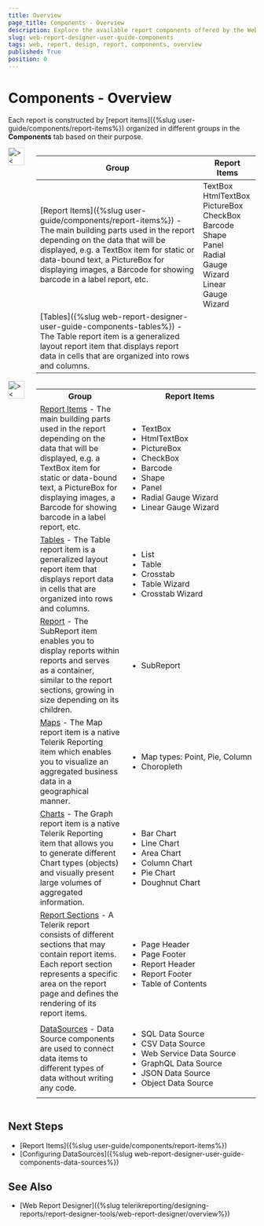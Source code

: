 ```yaml
---
title: Overview
page_title: Components - Overview
description: Explore the available report components offered by the Web Report Designer.
slug: web-report-designer-user-guide-components
tags: web, report, design, report, components, overview
published: True
position: 0
---
```


<style>
img[alt$="><"] {
  border: 1px solid lightgrey; 
}
</style>

# Components - Overview

Each report is constructed by [report items]({%slug user-guide/components/report-items%}) organized in different groups in the **Components** tab based on their purpose. 
 
<div style="display: flex; align-items: flex-start; gap: 24px;">
 
  <img alt="><" title="Components tray" src="images/wrd-components-tray.png" style="max-width:240px; height:auto; border:1px solid lightgrey;" />

   |Group|Report Items|
   |----|----|
   |[Report Items]({%slug user-guide/components/report-items%}) - The main building parts  used in the report depending on the data that will be displayed, e.g. a TextBox item for static or data-bound text, a PictureBox for displaying images, a Barcode for showing barcode in a label report, etc.|TextBox </br> HtmlTextBox </br> PictureBox </br> CheckBox </br> Barcode </br> Shape </br> Panel</br> Radial Gauge Wizard</br> Linear Gauge Wizard|
   |[Tables]({%slug web-report-designer-user-guide-components-tables%}) - The Table report item is a generalized layout report item that displays report data in cells that are organized into rows and columns.||

</div>



<div style="display: flex; align-items: flex-start; gap: 24px;">
 
  <img alt="><" title="Components tray" src="images/wrd-components-tray.png" style="max-width:240px; height:auto; border:1px solid lightgrey;" />
  <table style="width:100%; height:100%;">
    <tr>
      <th style="width:40%">Group</th><th>Report Items</th>   
    </tr>
    <tr>
      <td><a href="https://testdocs.telerik.com/reporting/user-guide/components/report-items">Report Items</a> - The main building parts  used in the report depending on the data that will be displayed, e.g. a TextBox item for static or data-bound text, a PictureBox for displaying images, a Barcode for showing barcode in a label report, etc.</td>
      <td><ul><li>TextBox</li><li>HtmlTextBox</li><li>PictureBox</li><li>CheckBox</li><li>Barcode</li><li>Shape</li><li>Panel</li><li>Radial Gauge Wizard</li><li>Linear Gauge Wizard</li></ul></td>
    </tr>
    <tr>
      <td><a href="https://testdocs.telerik.com/reporting/user-guide/components/tables">Tables</a> - The Table report item is a generalized layout report item that displays report data in cells that are organized into rows and columns.</td>
      <td><ul><li>List</li><li>Table</li><li>Crosstab</li><li>Table Wizard</li><li>Crosstab Wizard</li></ul></td>
    </tr>
    <tr>
      <td><a href="https://testdocs.telerik.com/reporting/user-guide/components/subreport">Report</a> - The SubReport item enables you to display reports within reports and serves as a container, similar to the report sections, growing in size depending on its children.</td>
      <td><ul><li>SubReport</li></ul></td>
    </tr>
    <tr>
      <td><a href="https://testdocs.telerik.com/reporting/user-guide/components/maps">Maps</a> - The Map report item is a native Telerik Reporting item which enables you to visualize an aggregated business data in a geographical manner.</td>
      <td><ul><li>Map types: Point, Pie, Column</li><li>Choropleth</li></ul></td>
    </tr>
    <tr>
      <td><a href="https://testdocs.telerik.com/reporting/user-guide/components/charts">Charts</a> - The Graph report item is a native Telerik Reporting item that allows you to generate different Chart types (objects) and visually present large volumes of aggregated information.</td>
      <td><ul><li>Bar Chart</li><li>Line Chart</li><li>Area Chart</li><li>Column Chart</li><li>Pie Chart</li><li>Doughnut Chart</li></ul></td>
    </tr>
    <tr>
      <td><a href="https://testdocs.telerik.com/reporting/user-guide/components/report-sections">Report Sections</a> - A Telerik report consists of different sections that may contain report items. Each report section represents a specific area on the report page and defines the rendering of its report items.</td>
      <td><ul><li>Page Header</li><li>Page Footer</li><li>Report Header</li><li>Report Footer</li><li>Table of Contents</li></ul></td>
    </tr>
    <tr>
      <td><a href="https://testdocs.telerik.com/reporting/user-guide/components/data-sources">DataSources</a> - Data Source components are used to connect data items to different types of data without writing any code.</td>
      <td><ul><li>SQL Data Source</li><li>CSV Data Source</li><li>Web Service Data Source</li><li>GraphQL Data Source</li><li>JSON Data Source</li><li>Object Data Source</li></ul></td>
    </tr>
  </table>
</div>

## Next Steps

* [Report Items]({%slug user-guide/components/report-items%})
* [Configuring DataSources]({%slug web-report-designer-user-guide-components-data-sources%})

## See Also

* [Web Report Designer]({%slug telerikreporting/designing-reports/report-designer-tools/web-report-designer/overview%})


